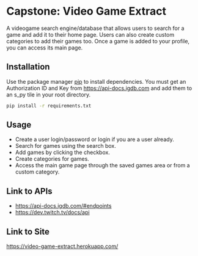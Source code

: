 # Capstone: Video Game Extract 

A videogame search engine/database that allows users to search for a game and add it to their home page. Users can also create custom categories to add their games too. Once a game is added to your profile, you can access its main page.

## Installation

Use the package manager [pip](https://pip.pypa.io/en/stable/) to install dependencies.
You must get an Authorization ID and Key from https://api-docs.igdb.com and add them to an s_py tile in your root directory.

```bash
pip install -r requirements.txt
```

## Usage
* Create a user login/password or login if you are a user already.
* Search for games using the search box.
* Add games by clicking the checkbox.
* Create categories for games. 
* Access the main game page through the saved games area or from a custom category.


## Link to APIs
* https://api-docs.igdb.com/#endpoints
* https://dev.twitch.tv/docs/api

## Link to Site
https://video-game-extract.herokuapp.com/
